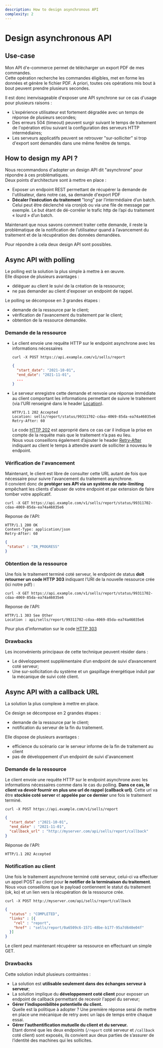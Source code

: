 ```yaml
---
description: How to design asynchronous API
complexity: 2
---
```


# Design asynchronous API

## Use-case
Mon API d'e-commerce permet de télécharger un export PDF de mes commandes.\
Cette opération recherche les commandes éligibles, met en forme les données et génère le fichier PDF. A priori, toutes ces opérations mis bout à bout peuvent prendre plusieurs secondes.

Il est donc inenvisageable d'exposer une API synchrone sur ce cas d'usage pour plusieurs raisons :
* L’expérience utilisateur est fortement dégradée avec un temps de réponse de plusieurs secondes;
* Des erreurs 504 (timeout) peuvent surgir suivant le temps de traitement de l'opération et/ou suivant la configuration des serveurs HTTP intermédiaires;
* Les serveurs applicatifs peuvent se retrouver "sur-solliciter" si trop d'export sont demandés dans une même fenêtre de temps.

## How to design my API ?
Nous recommandons d'adopter un design API dit "asynchrone" pour répondre à ces problématiques.\
Deux points d'architecture sont à mettre en place :
* Exposer un endpoint REST permettant de récupérer la demande de l'utilisateur, dans notre cas, sa demande d'export PDF
* **Décaler l’exécution du traitement** "long" par l’intermédiaire d’un batch. 
Celui peut être déclenché via cronjob ou via une file de message par exemple. 
Le but étant de dé-corréler le trafic http de l’api du traitement « lourd » d’un batch.

Maintenant que nous savons comment traiter cette demande, il reste la problématique de la notification de l’utilisateur quand à l’avancement du traitement et de la récupération des données demandées.

Pour répondre à cela deux design API sont possibles.

## Async API with polling
Le polling est la solution la plus simple à mettre à en œuvre.\
Elle dispose de plusieurs avantages :
* déléguer au client le suivi de la création de la ressource;
* ne pas demander au client d'exposer un endpoint de rappel.

Le polling se décompose en 3 grandes étapes : 
* demande de la ressource par le client;
* vérification de l'avancement du traitement par le client;
* obtention de la ressource demandée.

### Demande de la ressource

* Le client envoie une requête HTTP sur le endpoint asynchrone avec les informations nécessaires
    ```shell
    curl -X POST https://api.example.com/v1/sells/report
    ```
    ```json
    {
      "start_date": "2021-10-01",
      "end_date": "2021-11-01",
      ...
    }
    ```
* Le serveur enregistre cette demande et renvoie une réponse immédiate au client comportant les informations permettant de suivre le traitement
(via l'URI renseigné dans le header [Location](https://developer.mozilla.org/en-US/docs/Web/HTTP/Headers/Location)).
    ```shell
    HTTP/1.1 202 Accepted
    Location: sells/report/status/99311702-cdaa-4069-85da-ea74a46035e6
    Retry-After: 60
    ```
    Le code [HTTP 202](https://developer.mozilla.org/en-US/docs/Web/HTTP/Status/202) est approprié dans ce cas car il indique la prise en compte de la requête mais que le traitement n’a pas eu lieu. \
    Nous vous conseillons également d’ajouter le header [Retry-After](https://developer.mozilla.org/en-US/docs/Web/HTTP/Headers/Retry-After) indiquant au client le temps à attendre avant de solliciter à nouveau le endpoint.

### Vérification de l'avancement
Maintenant, le client est libre de consulter cette URL autant de fois que nécessaire pour suivre l'avancement du traitement asynchrone.\
Il convient donc de **protéger ses API via un système de rate-limiting** empêchant les clients d'abuser de votre endpoint et par extension de faire tomber votre applicatif.
 ```shell
curl -X GET https://api.example.com/v1/sells/report/status/99311702-cdaa-4069-85da-ea74a46035e6
 ```
Reponse de l'API: 
 ```shell
HTTP/1.1 200 OK
Content-Type: application/json
Retry-After: 60
 ```
 ```json
{
  "status" : "IN_PROGRESS"
}
```

### Obtention de la ressource
Une fois le traitement terminé coté serveur, le endpoint de status **doit retourner un code HTTP 303** indiquant l’URI de la nouvelle ressource crée (ici notre pdf) :
 ```shell
curl -X GET https://api.example.com/v1/sells/report/status/99311702-cdaa-4069-85da-ea74a46035e6
 ```
Reponse de l'API:
 ```shell
HTTP/1.1 303 See Other
Location : api/sells/report/99311702-cdaa-4069-85da-ea74a46035e6
 ```
Pour plus d’information sur le code [HTTP 303](https://developer.mozilla.org/en-US/docs/Web/HTTP/Status/303)

### Drawbacks
Les inconvénients principaux de cette technique peuvent résider dans :
* Le développement supplémentaire d’un endpoint de suivi d’avancement coté serveur;
* Une sur-sollicitation du système et un gaspillage énergétique induit par la mécanique de suivi coté client.


## Async API with a callback URL
La solution la plus complexe à mettre en place.

Ce design se décompose en 2 grandes étapes :
* demande de la ressource par le client;
* notification du serveur de la fin du traitement.

Elle dispose de plusieurs avantages :
* efficience du scénario car le serveur informe de la fin de traitement au client
* pas de développement d'un endpoint de suivi d'avancement


### Demande de la ressource
Le client envoie une requête HTTP sur le endpoint asynchrone avec les informations nécessaires comme dans le cas du polling.
**Dans ce cas, le client va devoir fournir en plus une url de rappel (callback url)**. Cette url va être **stockée coté server** et **appelée par ce dernier** une fois le traitement terminé.
 ```shell
curl -X POST https://api.example.com/v1/sells/report
 ```
```json
{
  "start_date" :"2021-10-01",
  "end_date" : "2021-11-01",
  "callback_url" : "http://myserver.com/api/sells/report/callback"
}
```
Réponse de l'API:
```shell
HTTP/1.1 202 Accepted
```

### Notification au client
Une fois le traitement asynchrone terminé coté serveur, celui-ci va effectuer un appel POST au client pour **le notifier de la terminaison du traitement**. \
Nous vous conseillons que le payload contiennent le statut du traitement (ok, ko) et un lien vers la récupération de la ressource crée.
 ```shell
curl -X POST http://myserver.com/api/sells/report/callback
 ```
```json
{
  "status" : "COMPLETED",
  "links" : [{
    "rel" : "report",
    "href" : "sells/report/0a6509c6-1571-48be-b177-95a7d640e04f"
  }]
}
```
Le client peut maintenant récupérer sa ressource en effectuant un simple GET.

### Drawbacks
Cette solution induit plusieurs contraintes :
* La solution est **utilisable seulement dans des échanges serveur à serveur**;
* La solution implique du **développement coté client** pour exposer un endpoint de callback permettant de recevoir l'appel du serveur;
* **Gérer l’indisponibilitée potentielle du client.**\
Quelle est la politique à adopter ? Une première réponse serai de mettre en place une mécanique de retry avec un laps de temps entre chaque essai.
* **Gérer l’authentification mutuelle du client et du serveur.**\
Etant donné que les deux endpoints (`/report` coté serveur et `/callback` coté client) sont exposés, ils convient aux deux parties de s’assurer de l’identité des machines qui les sollicites.
